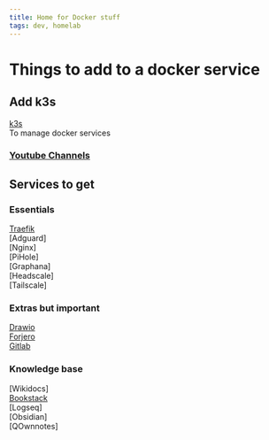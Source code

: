 ```yaml
---
title: Home for Docker stuff
tags: dev, homelab
---
```



# Things to add to a docker service

## Add k3s
[k3s](https://k3s.io/)  
To manage docker services
### [Youtube Channels](./Learning/linuxchannel.md)  


## Services to get

### Essentials

[Traefik](https://traefik.io/)  
[Adguard]  
[Nginx]  
[PiHole]  
[Graphana]  
[Headscale]  
[Tailscale]  


### Extras but important

[Drawio](https://www.drawio.com/)  
[Forjero](https://forgejo.org/)  
[Gitlab](https://about.gitlab.com/install/)  

### Knowledge base
[Wikidocs]  
[Bookstack](https://www.bookstackapp.com/)  
[Logseq]  
[Obsidian]  
[QOwnnotes]